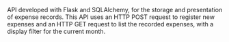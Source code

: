 API developed with Flask and SQLAlchemy, for the storage and presentation of expense records. This API uses an HTTP POST request to register new expenses and an HTTP GET request to list the recorded expenses, with a display filter for the current month.

